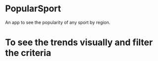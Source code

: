 # PopularSport
An app to see the popularity of any sport by region.

# To see the trends visually and filter the criteria